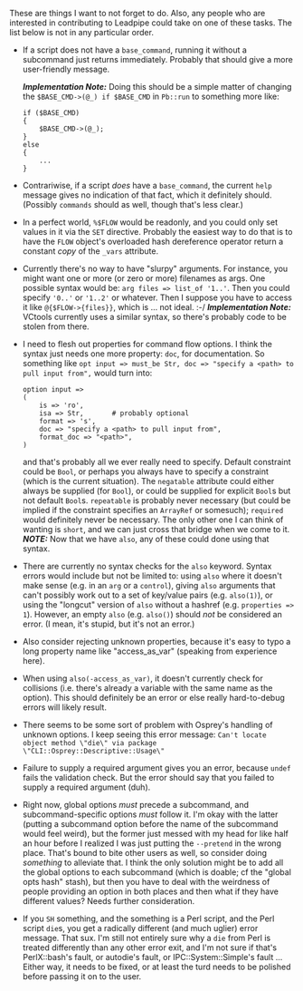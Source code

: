 These are things I want to not forget to do.  Also, any people who are
interested in contributing to Leadpipe could take on one of these tasks.  The
list below is not in any particular order.

* If a script does not have a `base_command`, running it without a subcommand
  just returns immediately.  Probably that should give a more user-friendly
  message.

  **_Implementation Note:_** Doing this should be a simple matter of changing
  the `$BASE_CMD->(@_) if $BASE_CMD` in `Pb::run` to something more like:
  ```
  if ($BASE_CMD)
  {
      $BASE_CMD->(@_);
  }
  else
  {
      ...
  }
  ```
* Contrariwise, if a script _does_ have a `base_command`, the current `help`
  message gives no indication of that fact, which it definitely should.
  (Possibly `commands` should as well, though that's less clear.)
* In a perfect world, `%$FLOW` would be readonly, and you could only set values
  in it via the `SET` directive.  Probably the easiest way to do that is to
  have the `FLOW` object's overloaded hash dereference operator return a
  constant _copy_ of the `_vars` attribute.
* Currently there's no way to have "slurpy" arguments.  For instance, you might
  want one or more (or zero or more) filenames as args.  One possible syntax
  would be: `arg files => list_of '1..'`.  Then you could specify `'0..'` or
  `'1..2'` or whatever.  Then I suppose you have to access it like
  `@{$FLOW->{files}}`, which is ... not ideal. :-/  **_Implementation Note:_**
  VCtools currently uses a similar syntax, so there's probably code to be
  stolen from there.
* I need to flesh out properties for command flow options.  I think the syntax
  just needs one more property: `doc`, for documentation.  So something like
  `opt input => must_be Str, doc => "specify a <path> to pull input from",`
  would turn into:
  ```
  option input =>
  (
      is => 'ro',
	  isa => Str,		# probably optional
	  format => 's',
	  doc => "specify a <path> to pull input from",
	  format_doc => "<path>",
  )
  ```
  and that's probably all we ever really need to specify.  Default constraint
  could be `Bool`, or perhaps you always have to specify a constraint (which is
  the current situation).  The `negatable` attribute could either always be
  supplied (for `Bool`), or could be supplied for explicit `Bool`s but not
  default `Bool`s.  `repeatable` is probably never necessary (but could be
  implied if the constraint specifies an `ArrayRef` or somesuch); `required`
  would definitely never be necessary.  The only other one I can think of
  wanting is `short`, and we can just cross that bridge when we come to it.
  **_NOTE:_** Now that we have `also`, any of these could done using that
  syntax.
* There are currently no syntax checks for the `also` keyword.  Syntax errors
  would include but not be limited to: using `also` where it doesn't make sense
  (e.g. in an `arg` or a `control`), giving `also` arguments that can't
  possibly work out to a set of key/value pairs (e.g. `also(1)`), or using the
  "longcut" version of `also` without a hashref (e.g. `properties => 1`).
  However, an empty `also` (e.g. `also()`) should _not_ be considered an error.
  (I mean, it's stupid, but it's not an error.)
* Also consider rejecting unknown properties, because it's easy to typo a long
  property name like "access_as_var" (speaking from experience here).
* When using `also(-access_as_var)`, it doesn't currently check for collisions
  (i.e. there's already a variable with the same name as the option).  This
  should definitely be an error or else really hard-to-debug errors will likely
  result.
* There seems to be some sort of problem with Osprey's handling of unknown
  options.  I keep seeing this error message: `Can't locate object method
  \"die\" via package \"CLI::Osprey::Descriptive::Usage\"`
* Failure to supply a required argument gives you an error, because `undef`
  fails the validation check.  But the error should say that you failed to
  supply a required argument (duh).
* Right now, global options *must* precede a subcommand, and
  subcommand-specific options *must* follow it.  I'm okay with the latter
  (putting a subcommand option before the name of the subcommand would feel
  weird), but the former just messed with my head for like half an hour before
  I realized I was just putting the `--pretend` in the wrong place.  That's
  bound to bite other users as well, so consider doing _something_ to alleviate
  that.  I think the only solution might be to add all the global options to
  each subcommand (which is doable; cf the "global opts hash" stash), but then
  you have to deal with the weirdness of people providing an option in both
  places and then what if they have different values?  Needs further
  consideration.
* If you `SH` something, and the something is a Perl script, and the Perl
  script `die`s, you get a radically different (and much uglier) error message.
  That sux.  I'm still not entirely sure why a `die` from Perl is treated
  differently than any other error exit, and I'm not sure if that's
  PerlX::bash's fault, or autodie's fault, or IPC::System::Simple's fault ...
  Either way, it needs to be fixed, or at least the turd needs to be polished
  before passing it on to the user.
